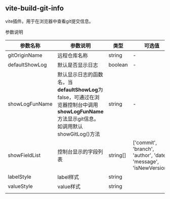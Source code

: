 ## vite-build-git-info

vite插件。用于在浏览器中查看git提交信息。

参数说明

| 参数名称       | 参数说明                                                     | 类型     | 可选值                                                       | 默认值                                                 |
| -------------- | ------------------------------------------------------------ | -------- | ------------------------------------------------------------ | ------------------------------------------------------ |
| gitOriginName  | 远程仓库名称                                                 | string   | -                                                            | origin                                                 |
| defaultShowLog | 默认是否显示日志                                             | boolean  | -                                                            | true                                                   |
| showLogFunName | 默认显示日志的函数名，当**defaultShowLog**为false，可通过在浏览器控制台中调用**showLogFunName**方法显示git信息。如调用默认showGitLog()方法 | string   | -                                                            | showGitLog                                             |
| showFieldList  | 控制台显示的字段列表                                         | string[] | ['commit', 'branch', 'author', 'date', 'message', 'isNewVersion'] | ['commit', 'branch', 'author', 'date', 'isNewVersion'] |
| labelStyle     | label样式                                                    | string   |                                                              |                                                        |
| valueStyle     | value样式                                                    | string   |                                                              |                                                        |
|                |                                                              |          |                                                              |                                                        |

